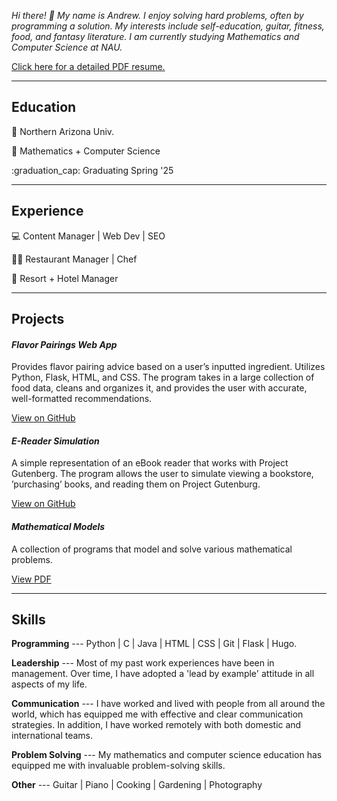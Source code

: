 *Hi there! :wave: My name is Andrew. I enjoy solving hard problems, often by programming a solution. My interests include self-education, guitar, fitness, food, and fantasy literature. I am currently studying Mathematics and Computer Science at NAU.*

[Click here for a detailed PDF resume.](resume-andrew-attilio.pdf)

----

## Education

:cactus: Northern Arizona Univ.

:school: Mathematics + Computer Science 

:graduation_cap: Graduating Spring '25

----

## Experience

:computer: Content Manager | Web Dev | SEO 

:cook: Restaurant Manager | Chef

:hotel: Resort + Hotel Manager

-----

## Projects

#### *Flavor Pairings Web App*

Provides flavor pairing advice based on a user’s inputted ingredient. Utilizes Python, Flask, HTML, and CSS. The program takes in a large collection of food data, cleans and organizes it, and provides the user with accurate, well-formatted recommendations.

[View on GitHub](https://github.com/atiumcache/flavor-pairings-website)

#### *E-Reader Simulation*

A simple representation of an eBook reader that works with Project Gutenberg. The program allows the
user to simulate viewing a bookstore, ’purchasing’ books, and reading them on Project Gutenburg. 

[View on GitHub](https://github.com/atiumcache/ereader/)

#### *Mathematical Models*

A collection of programs that model and solve various mathematical problems.

[View PDF](/mathematical-models.pdf)

----

## Skills

**Programming** ---
Python | C | Java | HTML | CSS | Git | Flask | Hugo. 

**Leadership** ---
Most of my past work experiences have been in management. Over time, I have adopted a 'lead by example' attitude in all aspects of my life.

**Communication** ---
I have worked and lived with people from all around the world, which has equipped me with effective and clear communication strategies. In addition, I have worked remotely with both domestic and international teams. 

**Problem Solving** ---
My mathematics and computer science education has equipped me with invaluable problem-solving skills.

**Other** ---
Guitar | Piano | Cooking | Gardening | Photography

